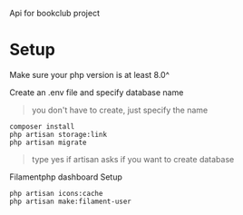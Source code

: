 Api for bookclub project

# Setup
Make sure your php version is at least 8.0^

Create an .env file and specify database name
> you don't have to create, just specify the name

```shell
composer install
php artisan storage:link
php artisan migrate
```
> type yes if artisan asks if you want to create database

Filamentphp dashboard Setup
```shell
php artisan icons:cache
php artisan make:filament-user
```
